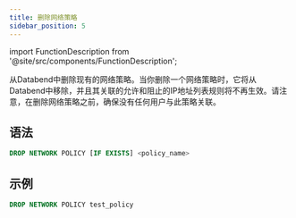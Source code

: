 ```yaml
---
title: 删除网络策略
sidebar_position: 5
---
```


import FunctionDescription from '@site/src/components/FunctionDescription';

<FunctionDescription description="引入或更新版本：v1.2.26"/>

从Databend中删除现有的网络策略。当你删除一个网络策略时，它将从Databend中移除，并且其关联的允许和阻止的IP地址列表规则将不再生效。请注意，在删除网络策略之前，确保没有任何用户与此策略关联。

## 语法

```sql
DROP NETWORK POLICY [IF EXISTS] <policy_name>
```

## 示例

```sql
DROP NETWORK POLICY test_policy
```